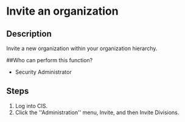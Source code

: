 # Invite an organization

## Description
Invite a new organization within your organization hierarchy.

##Who can perform this function?
* Security Administrator

## Steps
1. Log into CIS.
2. Click the ''Administration'' menu, Invite, and then Invite Divisions.
